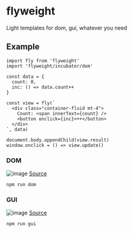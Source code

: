 # flyweight
Light templates for dom, gui, whatever you need

<!--

  TODO: fiddles

-->


## Example

    import fly from 'flyweight'
    import 'flyweight/incubator/dom'

    const data = {
      count: 0,
      inc: () => data.count++
    }

    const view = fly(`
      <div class="container-fluid mt-4">
        Count: <span innerText={count} />
        <button onclick={inc}>++</button>
      </div>
    `, data)

    document.body.appendChild(view.result)
    window.onclick = () => view.update()


### DOM
![image](https://pbs.twimg.com/media/DZEu7u3WAAEzr5N.jpg:large)
[Source](examples/dom)

    npm run dom

### GUI
![image](https://pbs.twimg.com/media/DY_rCCUX4AAqNCY.jpg:large)
[Source](examples/gui)

    npm run gui
